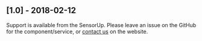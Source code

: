 ## [1.0] - 2018-02-12

Support is available from the SensorUp. Please leave an issue on the GitHub for the component/service, or [contact us](https://www.clouduav.ca) on the website.

